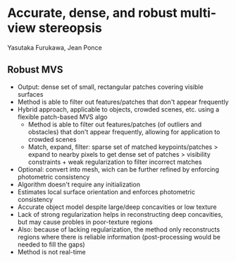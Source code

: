 # Accurate, dense, and robust multi-view stereopsis
Yasutaka Furukawa, Jean Ponce

## Robust MVS
- Output: dense set of small, rectangular patches covering visible surfaces
- Method is able to filter out features/patches that don't appear frequently
- Hybrid approach, applicable to objects, crowded scenes, etc. using a flexible patch-based MVS algo
	- Method is able to filter out features/patches (of outliers and obstacles) that don't appear frequently, allowing for application to crowded scenes
	- Match, expand, filter: sparse set of matched keypoints/patches > expand to nearby pixels to get dense set of patches > visibility constraints + weak regularization to filter incorrect matches
- Optional: convert into mesh, wich can be further refined by enforcing photometric consistency
- Algorithm doesn't require any initialization
- Estimates local surface orientation and enforces photometric consistency
- Accurate object model despite large/deep concavities or low texture
- Lack of strong regularization helps in reconstructing deep concavities, but may cause probles in poor-texture regions
- Also: because of lacking regularization, the method only reconstructs regions where there is reliable information (post-processing would be needed to fill the gaps)
- Method is not real-time
